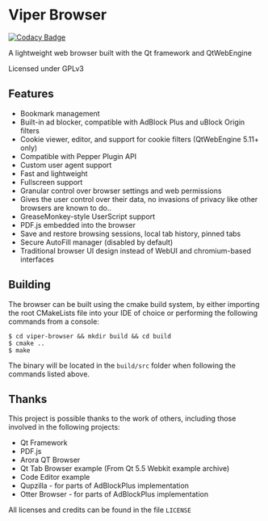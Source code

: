 # Viper Browser

[![Codacy Badge](https://api.codacy.com/project/badge/Grade/faef22a2f30e4f1cbea3b15db777cab3)](https://www.codacy.com/app/LeFroid/Viper-Browser?utm_source=github.com&amp;utm_medium=referral&amp;utm_content=LeFroid/Viper-Browser&amp;utm_campaign=Badge_Grade)

A lightweight web browser built with the Qt framework and QtWebEngine

Licensed under GPLv3

## Features

*   Bookmark management
*   Built-in ad blocker, compatible with AdBlock Plus and uBlock Origin filters
*   Cookie viewer, editor, and support for cookie filters (QtWebEngine 5.11+ only)
*   Compatible with Pepper Plugin API
*   Custom user agent support
*   Fast and lightweight
*   Fullscreen support
*   Granular control over browser settings and web permissions
*   Gives the user control over their data, no invasions of privacy like other browsers are known to do..
*   GreaseMonkey-style UserScript support
*   PDF.js embedded into the browser
*   Save and restore browsing sessions, local tab history, pinned tabs
*   Secure AutoFill manager (disabled by default)
*   Traditional browser UI design instead of WebUI and chromium-based interfaces

## Building

The browser can be built using the cmake build system, by either importing the root CMakeLists file into your IDE of choice or performing the following commands from a console:

```console
$ cd viper-browser && mkdir build && cd build
$ cmake ..
$ make
```

The binary will be located in the `build/src` folder when following the commands listed above.

## Thanks

This project is possible thanks to the work of others, including those involved in the following projects:

*   Qt Framework
*   PDF.js 
*   Arora QT Browser
*   Qt Tab Browser example (From Qt 5.5 Webkit example archive)
*   Code Editor example
*   Qupzilla - for parts of AdBlockPlus implementation
*   Otter Browser - for parts of AdBlockPlus implementation

All licenses and credits can be found in the file `LICENSE`

